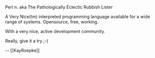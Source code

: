 Perl n.
aka The Pathologically Eclectic Rubbish Lister 

A Very Nice(tm) interpreted programming language available for a wide range of systems.
Opensource, free, working.

With a very nice, active development community.

Really, give it a try ;-)

-- [[KayRoepke]]